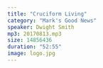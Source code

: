 ```yaml
---
title: "Cruciform Living"
category: "Mark's Good News"
speaker: Dwight Smith
mp3: 20170813.mp3
size: 14856436
duration: "52:55"
image: logo.jpg
---
```

